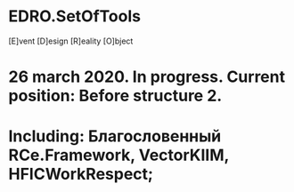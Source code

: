 # EDRO.SetOfTools

[E]vent
[D]esign
[R]eality
[O]bject

# 26 march 2020. In progress. Current position: Before structure 2.

# Including: Благословенный RCe.Framework, VectorKIIM, HFICWorkRespect;


